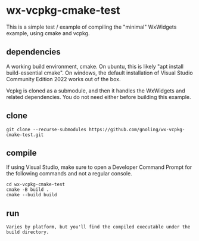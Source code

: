 # wx-vcpkg-cmake-test

This is a simple test / example of compiling the "minimal" WxWidgets example, using cmake and vcpkg.

## dependencies

A working build environment, cmake. On ubuntu, this is likely "apt install build-essential cmake". On windows, the default installation of Visual Studio Community Edition 2022 works out of the box.

Vcpkg is cloned as a submodule, and then it handles the WxWidgets and related dependencies. You do not need either before building this example.

## clone

    git clone --recurse-submodules https://github.com/gnoling/wx-vcpkg-cmake-test.git

## compile

If using Visual Studio, make sure to open a Developer Command Prompt for the following commands and not a regular console.

    cd wx-vcpkg-cmake-test
    cmake -B build .
    cmake --build build

## run

    Varies by platform, but you'll find the compiled executable under the build directory.

